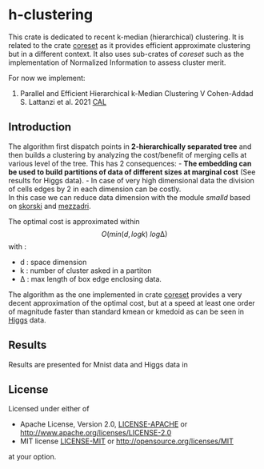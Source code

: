 # h-clustering

This crate is dedicated to recent k-median (hierarchical) clustering. It is related to the crate [coreset](https://crates.io/crates/coreset)
as it provides efficient approximate clustering but in a different context. It also uses sub-crates of *coreset* such as the implementation
of Normalized Information to assess cluster merit.

For now we implement:

1) Parallel and Efficient Hierarchical k-Median Clustering 
  V Cohen-Addad S. Lattanzi et al. 2021 [CAL](https://dl.acm.org/doi/10.5555/3540261.3541816)


## Introduction

The algorithm first dispatch points in **2-hierarchically separated tree** and then builds a clustering
by analyzing the cost/benefit of merging cells at various level of the tree.
This has 2 consequences:
    - **The embedding can be used to build partitions of data of different sizes  at marginal cost** (See results for Higgs data).
    - In case of very high dimensional data the division of cells edges by 2 in each dimension can be costly.  
      In this case we can reduce data dimension with the module *smalld* based on [skorski](https://proceedings.mlr.press/v134/skorski21a/skorski21a.pdf) and [mezzadri](https://arxiv.org/pdf/math-ph/0609050).

The optimal cost is approximated within
$$ 
O(min(d, log k) \  log ∆)
$$ 
with : 
  - d : space dimension
  - k : number of cluster asked in a partiton
  - ∆ : max length of box edge enclosing data.
  
The algorithm as the one implemented in crate [coreset](https://crates.io/crates/coreset) provides a very decent approximation of the optimal cost, but at a speed at least one order of magnitude faster than standard kmean or kmedoid
as can be seen in [Higgs](https://archive.ics.uci.edu/dataset/280/higgs) data.

## Results

Results are presented for Mnist data and Higgs data in 
## License

Licensed under either of

* Apache License, Version 2.0, [LICENSE-APACHE](LICENSE-APACHE) or <http://www.apache.org/licenses/LICENSE-2.0>
* MIT license [LICENSE-MIT](LICENSE-MIT) or <http://opensource.org/licenses/MIT>

at your option.
